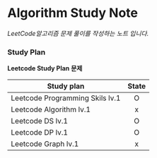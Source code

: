 # Algorithm Study Note

*LeetCode알고리즘 문제 풀이를 작성하는 노트 입니다.*

### Study Plan

__Leetcode Study Plan 문제__

| Study plan  | State |
| ------------- |:-------------:|
| Leetcode Programming Skils lv.1   | O    |
| Leetcode Algorithm lv.1   | x     |
| Leetcode DS lv.1          | O     |
| Leetcode DP lv.1          | O     |
| Leetcode Graph lv.1       | x     |

